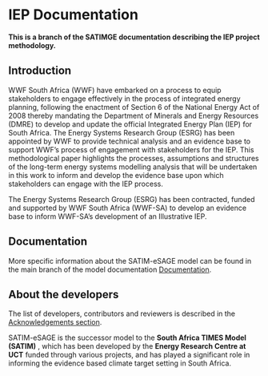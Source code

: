 # IEP Documentation

**This is a branch of the SATIMGE documentation describing the IEP project methodology.**

## Introduction 
WWF South Africa (WWF) have embarked on a process to equip stakeholders to engage effectively in the process of integrated energy planning, following the enactment of Section 6 of the National Energy Act of 2008 thereby mandating the Department of Minerals and Energy Resources (DMRE) to develop and update the official Integrated Energy Plan (IEP) for South Africa. The Energy Systems Research Group (ESRG) has been appointed by WWF to provide technical analysis and an evidence base to support WWF’s process of engagement with stakeholders for the IEP. 
This methodological paper highlights the processes, assumptions and structures of the long-term energy systems modelling analysis that will be undertaken in this work to inform and develop the evidence base upon which stakeholders can engage with the IEP process. 

The Energy Systems Research Group (ESRG) has been contracted, funded and supported by WWF South Africa (WWF-SA) to develop an evidence base to inform WWF-SA’s development of an Illustrative IEP. 

## Documentation

More specific information about the SATIM-eSAGE model can be found in the main branch of the model documentation [Documentation](/docs/source/01Introduction.md).

## About the developers

The list of developers, contributors and reviewers is described in the [Acknowledgements section](/docs/source/9999Acknowledgements.md).

SATIM-eSAGE is the successor model to the **South Africa TIMES Model (SATIM)** , which has been developed by the **Energy Research Centre at UCT** funded through various projects, and has played a significant role in informing the evidence based climate target setting in South Africa.

